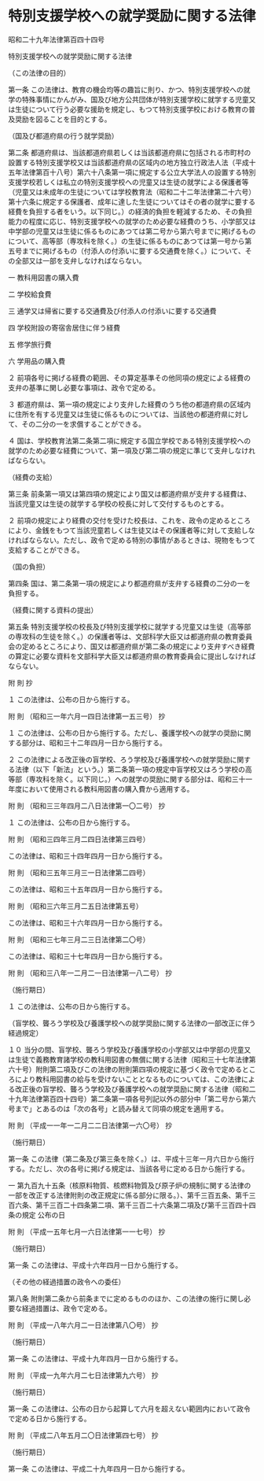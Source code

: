 # 特別支援学校への就学奨励に関する法律

昭和二十九年法律第百四十四号

特別支援学校への就学奨励に関する法律

（この法律の目的）

第一条 この法律は、教育の機会均等の趣旨に則り、かつ、特別支援学校への就学の特殊事情にかんがみ、国及び地方公共団体が特別支援学校に就学する児童又は生徒について行う必要な援助を規定し、もつて特別支援学校における教育の普及奨励を図ることを目的とする。

（国及び都道府県の行う就学奨励）

第二条 都道府県は、当該都道府県若しくは当該都道府県に包括される市町村の設置する特別支援学校又は当該都道府県の区域内の地方独立行政法人法（平成十五年法律第百十八号）第六十八条第一項に規定する公立大学法人の設置する特別支援学校若しくは私立の特別支援学校への児童又は生徒の就学による保護者等（児童又は未成年の生徒については学校教育法（昭和二十二年法律第二十六号）第十六条に規定する保護者、成年に達した生徒についてはその者の就学に要する経費を負担する者をいう。以下同じ。）の経済的負担を軽減するため、その負担能力の程度に応じ、特別支援学校への就学のため必要な経費のうち、小学部又は中学部の児童又は生徒に係るものにあつては第二号から第六号までに掲げるものについて、高等部（専攻科を除く。）の生徒に係るものにあつては第一号から第五号までに掲げるもの（付添人の付添いに要する交通費を除く。）について、その全部又は一部を支弁しなければならない。

一 教科用図書の購入費

二 学校給食費

三 通学又は帰省に要する交通費及び付添人の付添いに要する交通費

四 学校附設の寄宿舎居住に伴う経費

五 修学旅行費

六 学用品の購入費

２ 前項各号に掲げる経費の範囲、その算定基準その他同項の規定による経費の支弁の基準に関し必要な事項は、政令で定める。

３ 都道府県は、第一項の規定により支弁した経費のうち他の都道府県の区域内に住所を有する児童又は生徒に係るものについては、当該他の都道府県に対して、その二分の一を求償することができる。

４ 国は、学校教育法第二条第二項に規定する国立学校である特別支援学校への就学のため必要な経費について、第一項及び第二項の規定に準じて支弁しなければならない。

（経費の支給）

第三条 前条第一項又は第四項の規定により国又は都道府県が支弁する経費は、当該児童又は生徒の就学する学校の校長に対して交付するものとする。

２ 前項の規定により経費の交付を受けた校長は、これを、政令の定めるところにより、金銭をもつて当該児童若しくは生徒又はその保護者等に対して支給しなければならない。ただし、政令で定める特別の事情があるときは、現物をもつて支給することができる。

（国の負担）

第四条 国は、第二条第一項の規定により都道府県が支弁する経費の二分の一を負担する。

（経費に関する資料の提出）

第五条 特別支援学校の校長及び特別支援学校に就学する児童又は生徒（高等部の専攻科の生徒を除く。）の保護者等は、文部科学大臣又は都道府県の教育委員会の定めるところにより、国又は都道府県が第二条の規定により支弁すべき経費の算定に必要な資料を文部科学大臣又は都道府県の教育委員会に提出しなければならない。

附 則 抄

１ この法律は、公布の日から施行する。

附 則 （昭和三一年六月一四日法律第一五三号） 抄

１ この法律は、公布の日から施行する。ただし、養護学校への就学の奨励に関する部分は、昭和三十二年四月一日から施行する。

２ この法律による改正後の盲学校、ろう学校及び養護学校への就学奨励に関する法律（以下「新法」という。）第二条第一項の規定中盲学校又はろう学校の高等部（専攻科を除く。以下同じ。）への就学の奨励に関する部分は、昭和三十一年度において使用される教科用図書の購入費から適用する。

附 則 （昭和三三年四月二八日法律第一〇二号） 抄

１ この法律は、公布の日から施行する。

附 則 （昭和三四年三月二四日法律第三四号）

この法律は、昭和三十四年四月一日から施行する。

附 則 （昭和三五年三月三一日法律第二四号）

この法律は、昭和三十五年四月一日から施行する。

附 則 （昭和三六年三月二五日法律第五号）

この法律は、昭和三十六年四月一日から施行する。

附 則 （昭和三七年三月二三日法律第二〇号）

この法律は、昭和三十七年四月一日から施行する。

附 則 （昭和三八年一二月二一日法律第一八二号） 抄

（施行期日）

１ この法律は、公布の日から施行する。

（盲学校、聾ろう学校及び養護学校への就学奨励に関する法律の一部改正に伴う経過規定）

１０ 当分の間、盲学校、聾ろう学校及び養護学校の小学部又は中学部の児童又は生徒で義務教育諸学校の教科用図書の無償に関する法律（昭和三十七年法律第六十号）附則第二項及びこの法律の附則第四項の規定に基づく政令で定めるところにより教科用図書の給与を受けないこととなるものについては、この法律による改正後の盲学校、聾ろう学校及び養護学校への就学奨励に関する法律（昭和二十九年法律第百四十四号）第二条第一項各号列記以外の部分中「第二号から第六号まで」とあるのは「次の各号」と読み替えて同項の規定を適用する。

附 則 （平成一一年一二月二二日法律第一六〇号） 抄

（施行期日）

第一条 この法律（第二条及び第三条を除く。）は、平成十三年一月六日から施行する。ただし、次の各号に掲げる規定は、当該各号に定める日から施行する。

一 第九百九十五条（核原料物質、核燃料物質及び原子炉の規制に関する法律の一部を改正する法律附則の改正規定に係る部分に限る。）、第千三百五条、第千三百六条、第千三百二十四条第二項、第千三百二十六条第二項及び第千三百四十四条の規定 公布の日

附 則 （平成一五年七月一六日法律第一一七号） 抄

（施行期日）

第一条 この法律は、平成十六年四月一日から施行する。

（その他の経過措置の政令への委任）

第八条 附則第二条から前条までに定めるもののほか、この法律の施行に関し必要な経過措置は、政令で定める。

附 則 （平成一八年六月二一日法律第八〇号） 抄

（施行期日）

第一条 この法律は、平成十九年四月一日から施行する。

附 則 （平成一九年六月二七日法律第九六号） 抄

（施行期日）

第一条 この法律は、公布の日から起算して六月を超えない範囲内において政令で定める日から施行する。

附 則 （平成二八年五月二〇日法律第四七号） 抄

（施行期日）

第一条 この法律は、平成二十九年四月一日から施行する。
